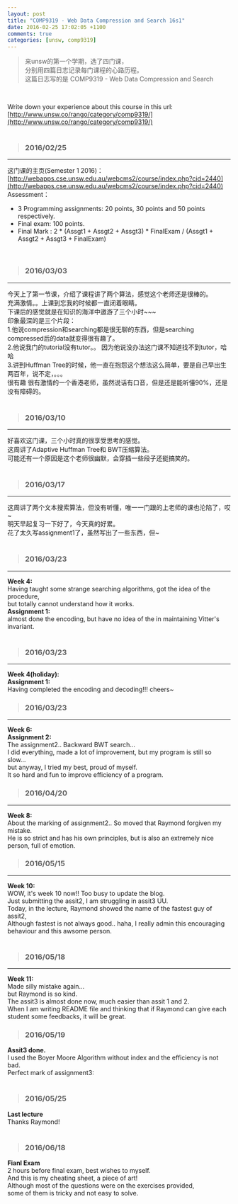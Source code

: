 ```yaml
---
layout: post
title: "COMP9319 - Web Data Compression and Search 16s1"
date: 2016-02-25 17:02:05 +1100
comments: true
categories: [unsw, comp9319]
---
```


>来unsw的第一个学期，选了四门课，    
分别用四篇日志记录每门课程的心路历程。       
这篇日志写的是 COMP9319 - Web Data Compression and Search

<!--more-->
<br>

Write down your experience about this course in this url:     
[http://www.unsw.co/rango/category/comp9319/](http://www.unsw.co/rango/category/comp9319/)   
<br>

>### 2016/02/25 ###
----------
这门课的主页(Semester 1 2016)：   
[http://webapps.cse.unsw.edu.au/webcms2/course/index.php?cid=2440](http://webapps.cse.unsw.edu.au/webcms2/course/index.php?cid=2440)    
Assessment：   
- 3 Programming assignments: 20 points, 30 points and 50 points respectively.   
- Final exam: 100 points.   
- Final Mark : 2 * (Assgt1 + Assgt2 + Assgt3) * FinalExam / (Assgt1 + Assgt2 + Assgt3 + FinalExam)   
<br> 

>### 2016/03/03 ###
----------
今天上了第一节课，介绍了课程讲了两个算法，感觉这个老师还是很棒的。    
充满激情。。上课到忘我的时候都一直闭着眼睛。    
下课后的感觉就是在知识的海洋中遨游了三个小时~~~    
印象最深的是三个片段：   
1.他说compression和searching都是很无聊的东西，但是searching compressed后的data就变得很有趣了。   
2.他说我门的tutorial没有tutor。。 因为他说没办法这门课不知道找不到tutor，哈哈    
3.讲到Huffman Tree的时候，他一直在抱怨这个想法这么简单，要是自己早出生两百年，说不定，。。。     
很有趣 很有激情的一个香港老师，虽然说话有口音，但是还是能听懂90%，还是没有障碍的。    
<br> 

>### 2016/03/10 ###
----------
好喜欢这门课，三个小时真的很享受思考的感觉。    
这周讲了Adaptive Huffman Tree和 BWT压缩算法。    
可能还有一个原因是这个老师很幽默，会穿插一些段子还挺搞笑的。     
<br> 

>### 2016/03/17 ###
----------
这周讲了两个文本搜索算法，但没有听懂，唯一一门跟的上老师的课也沦陷了，哎~     
明天早起复习一下好了，今天真的好累。   
花了太久写assignment1了，虽然写出了一些东西，但~     
<br> 

>### 2016/03/23 ###
----------
**Week 4:**    
Having taught some strange searching algorithms, got the idea of the procedure,    
but totally cannot understand how it works.    
**Assignment 1:**   
almost done the encoding, but have no idea of the in maintaining Vitter's invariant.   
<br> 

>### 2016/03/23 ###
----------
**Week 4(holiday):**    
**Assignment 1:**   
Having completed the encoding and decoding!!! cheers~    
<img style="max-height:350px" class="lazy" data-original="/images/blog/160317_comp9319/assign1_half.JPG">
<br> 


>### 2016/03/23 ###
----------
**Week 6:**    
**Assignment 2:**   
The assignment2.. Backward BWT search...    
I did everything, made a lot of improvement, but my program is still so slow...   
but anyway, I tried my best, proud of myself.    
It so hard and fun to improve efficiency of a program.     
<img style="max-height:300px" class="lazy" data-original="/images/blog/160317_comp9319/assit2.jpg">
<br> 

>### 2016/04/20 ###
----------
**Week 8:**    
About the marking of assignment2.. So moved that Raymond forgiven my mistake.   
He is so strict and has his own principles, but is also an extremely nice person, full of emotion.                
<img style="max-height:300px" class="lazy" data-original="/images/blog/160317_comp9319/assit2_mark.jpg">
<br> 

>### 2016/05/15 ###
----------
**Week 10:**    
WOW, it's week 10 now!! Too busy to update the blog.        
Just submitting the assit2, I am struggling in assit3 UU.    
Today, in the lecture, Raymond showed the name of the fastest guy of assit2,     
Although fastest is not always good.. haha, I really admin this encouraging behaviour and this awsome person.     
<br> 

>### 2016/05/18 ###
----------
**Week 11:**    
Made silly mistake again...    
but Raymond is so kind.    
The assit3 is almost done now, much easier than assit 1 and 2.    
When I am writing README file and thinking that if Raymond can give each student some feedbacks, it will be great.     
<img style="max-height:400px" class="lazy" data-original="/images/blog/160317_comp9319/assit2_email.PNG">
<br> 

>### 2016/05/19 ###
**Assit3 done.**    
I used the Boyer Moore Algorithm without index and the efficiency is not bad.    
<img style="max-height:350px" class="lazy" data-original="/images/blog/160317_comp9319/assit3_bm.jpg">    
Perfect mark of assignment3:    
<img style="max-height:300px" class="lazy" data-original="/images/blog/160317_comp9319/assit3_mark.jpg">    
<br>

>### 2016/05/25 ###
**Last lecture**    
Thanks Raymond!             
<img style="max-height:320px" class="lazy" data-original="/images/blog/160317_comp9319/last_lecture.JPG">   
<br>

>### 2016/06/18 ###
**Fianl Exam**    
2 hours before final exam, best wishes to myself.    
And this is my cheating sheet, a piece of art!     
<img style="max-height:350px" class="lazy" data-original="/images/blog/160317_comp9319/sheet.JPG">    
Although most of the questions were on the exercises provided,     
some of them is tricky and not easy to solve.    
<br>


